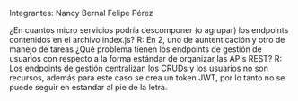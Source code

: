 Integrantes:
Nancy Bernal
Felipe Pérez

¿En cuantos micro servicios podría descomponer (o agrupar) los endpoints contenidos en el archivo index.js?
R: En 2, uno de auntenticación y otro de manejo de tareas
¿Qué problema tienen los endpoints de gestión de usuarios con respecto a la forma estándar de organizar las APIs REST?
R: Los endpoints de gestión centralizan los CRUDs y los usuarios no son recursos, además para este caso se crea un token JWT, por lo tanto no se puede seguir en estandar al pie de la letra.
